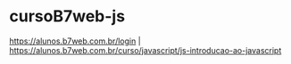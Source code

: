 # cursoB7web-js
https://alunos.b7web.com.br/login | https://alunos.b7web.com.br/curso/javascript/js-introducao-ao-javascript 
